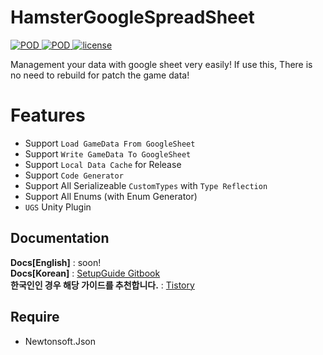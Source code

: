  # HamsterGoogleSpreadSheet

<p align="left">
    <a href="https://github.com/shlifedev/UnityGoogleSheet/release">
        <img src="https://img.shields.io/badge/release-v.0.1.1-green.svg"
             alt="POD">
    </a>
    <a href="https://github.com/shlifedev/UnityGoogleSheet/release">
        <img src="https://img.shields.io/badge/support-unity2018.3++-red.svg"
             alt="POD">
    </a>
    <a href="https://opensource.org/licenses/MIT">
        <img src="https://img.shields.io/badge/license-MIT-orange.svg"
             alt="license">
    </a> 
</p>

Management your data with google sheet very easily! If use this, There is no need to rebuild for patch the game data!
 
 # Features
 - Support `Load GameData From GoogleSheet` 
 - Support `Write GameData To GoogleSheet` 
 - Support `Local Data Cache` for Release
 - Support `Code Generator ` 
 - Support  All Serializeable `CustomTypes` with `Type Reflection`
 - Support  All Enums (with Enum Generator)
 - `UGS` Unity Plugin

 ## Documentation
**Docs[English]** : soon!    
**Docs[Korean]** : [SetupGuide Gitbook](https://shlifedev.gitbook.io/unitygooglesheet/)     
**한국인인 경우 해당 가이드를 추천합니다.** : [Tistory](https://shlifedev.tistory.com/33)  
 
## Require
  - Newtonsoft.Json   
  
